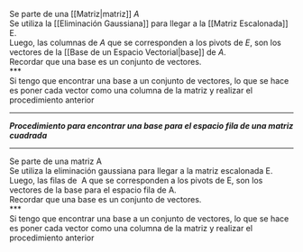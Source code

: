 Se parte de una [[Matriz|matriz]] $A$  
Se utiliza la [[Eliminación Gaussiana]] para llegar a la [[Matriz Escalonada]] E.  
Luego, las columnas de $A$ que se corresponden a los pivots de $E$, son los vectores de la [[Base de un Espacio Vectorial|base]] de $A$.  
Recordar que una base es un conjunto de vectores.  
***   
Si tengo que encontrar una base a un conjunto de vectores, lo que se hace es poner cada vector como una columna de la matriz y realizar el procedimiento anterior
***
***Procedimiento para encontrar una base para el espacio fila de una matriz cuadrada***
***
Se parte de una matriz A  
Se utiliza la eliminación gaussiana para llegar a la matriz escalonada E.  
Luego, las filas de  A que se corresponden a los pivots de E, son los vectores de la base para el espacio fila de A.  
Recordar que una base es un conjunto de vectores.  
***   
Si tengo que encontrar una base a un conjunto de vectores, lo que se hace es poner cada vector como una columna de la matriz y realizar el procedimiento anterior